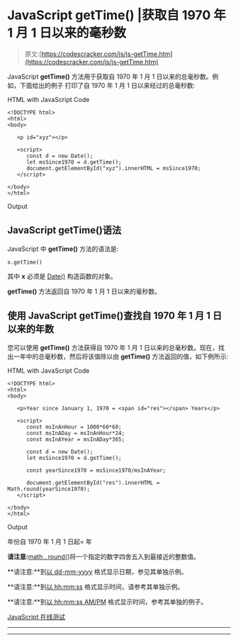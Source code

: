 # JavaScript getTime() |获取自 1970 年 1 月 1 日以来的毫秒数

> 原文:[https://codescracker.com/js/js-getTime.htm](https://codescracker.com/js/js-getTime.htm)

JavaScript **getTime()** 方法用于获取自 1970 年 1 月 1 日以来的总毫秒数。例如，下面给出的例子 打印了自 1970 年 1 月 1 日以来经过的总毫秒数:

HTML with JavaScript Code

```
<!DOCTYPE html>
<html>
<body>

   <p id="xyz"></p>

   <script>
      const d = new Date();
      let msSince1970 = d.getTime();
      document.getElementById("xyz").innerHTML = msSince1970;
   </script>

</body>
</html>
```

Output

## JavaScript getTime()语法

JavaScript 中 **getTime()** 方法的语法是:

```
x.getTime()
```

其中 **x** 必须是 [Date()](/js/js-date-constructor.htm) 构造函数的对象。

**getTime()** 方法返回自 1970 年 1 月 1 日以来的毫秒数。

## 使用 JavaScript getTime()查找自 1970 年 1 月 1 日以来的年数

您可以使用 **getTime()** 方法获得自 1970 年 1 月 1 日以来的总毫秒数。现在，找出一年中的总毫秒数，然后将该值除以由 **getTime()** 方法返回的值，如下例所示:

HTML with JavaScript Code

```
<!DOCTYPE html>
<html>
<body>

   <p>Year since January 1, 1970 = <span id="res"></span> Years</p>

   <script>
      const msInAnHour = 1000*60*60;
      const msInADay = msInAnHour*24;
      const msInAYear = msInADay*365;

      const d = new Date();
      let msSince1970 = d.getTime();

      const yearSince1970 = msSince1970/msInAYear;

      document.getElementById("res").innerHTML = Math.round(yearSince1970);
   </script>

</body>
</html>
```

Output

年份自 1970 年 1 月 1 日起= 年

**请注意:**[math . round()](/js/js-Math-round.htm)将一个指定的数字四舍五入到最接近的整数值。

**请注意:**到[以 dd-mm-yyyy](/js/js-dates.htm#b) 格式显示日期，参见其单独示例。

**请注意:**到[以 hh:mm:ss](/js/js-dates.htm#c) 格式显示时间，请参考其单独示例。

**请注意:**到[以 hh:mm:ss AM/PM](/js/js-dates.htm#d) 格式显示时间，参考其单独的例子。

[JavaScript 在线测试](/exam/showtest.php?subid=6)

* * *

* * *